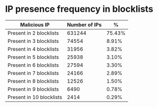 # IP presence frequency in blocklists
| Malicious IP | Number of IPs | % |
|----|----|----|
| Present in 2 blocklists | 631244 | 75.43% |
| Present in 3 blocklists | 74554 | 8.91% |
| Present in 4 blocklists | 31956 | 3.82% |
| Present in 5 blocklists | 25938 | 3.10% |
| Present in 6 blocklists | 27594 | 3.30% |
| Present in 7 blocklists | 24166 | 2.89% |
| Present in 8 blocklists | 12526 | 1.50% |
| Present in 9 blocklists | 6490 | 0.78% |
| Present in 10 blocklists | 2414 | 0.29% |
